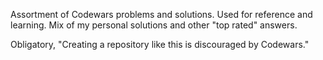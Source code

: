 Assortment of Codewars problems and solutions.  Used for reference and learning.
Mix of my personal solutions and other "top rated" answers.

Obligatory, "Creating a repository like this is discouraged by Codewars."